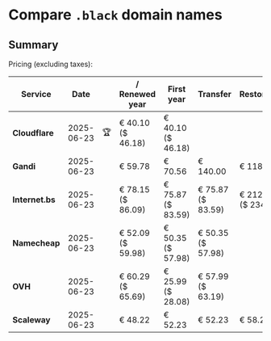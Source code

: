 # Compare `.black` domain names

## Summary

Pricing (excluding taxes):

| Service | Date |  | / Renewed year | First year | Transfer | Restoration |
|--|--|--|--|--|--|--|
| **Cloudflare** | 2025-06-23 | 🏆 | € 40.10<br>($ 46.18) | € 40.10<br>($ 46.18) |  |  |
| **Gandi** | 2025-06-23 |  | € 59.78 | € 70.56 | € 140.00 | € 118.35 |
| **Internet.bs** | 2025-06-23 |  | € 78.15<br>($ 86.09) | € 75.87<br>($ 83.59) | € 75.87<br>($ 83.59) | € 212.69<br>($ 234.29) |
| **Namecheap** | 2025-06-23 |  | € 52.09<br>($ 59.98) | € 50.35<br>($ 57.98) | € 50.35<br>($ 57.98) |  |
| **OVH** | 2025-06-23 |  | € 60.29<br>($ 65.69) | € 25.99<br>($ 28.08) | € 57.99<br>($ 63.19) |  |
| **Scaleway** | 2025-06-23 |  | € 48.22 | € 52.23 | € 52.23 | € 58.26 |
